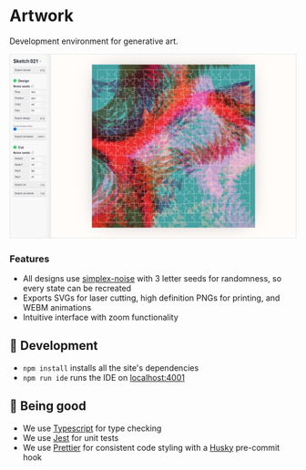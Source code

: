 # Artwork

Development environment for generative art.

![Screenshot of interface](/screenshot.png?raw=true)

### Features

- All designs use [simplex-noise](https://www.npmjs.com/package/simplex-noise) with 3 letter seeds for randomness, so every state can be recreated
- Exports SVGs for laser cutting, high definition PNGs for printing, and WEBM animations
- Intuitive interface with zoom functionality

## :raised_hands: Development

- `npm install` installs all the site's dependencies
- `npm run ide` runs the IDE on [localhost:4001](http://localhost:4001)

## :construction_worker: Being good

- We use [Typescript](https://www.typescriptlang.org/) for type checking
- We use [Jest](https://jestjs.io/) for unit tests
- We use [Prettier](https://prettier.io/) for consistent code styling with a [Husky](https://typicode.github.io/husky/) pre-commit hook

